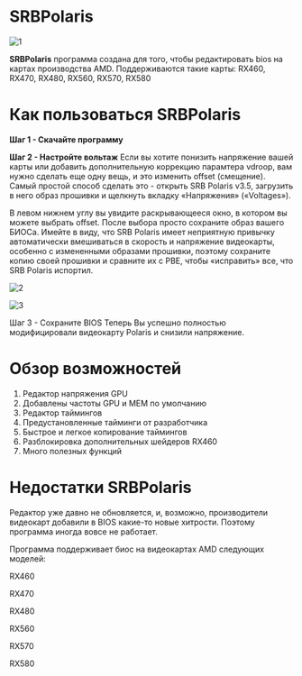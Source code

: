 # SRBPolaris

![1](https://user-images.githubusercontent.com/92092891/136375049-4f8122fb-66d5-42e7-a1e7-09e28dd1dd90.jpg)

**SRBPolaris** программа создана для того, чтобы редактировать bios на картах производства AMD. Поддерживаются такие карты: RX460, RX470, RX480, RX560, RX570, RX580

# Как пользоваться SRBPolaris

**Шаг 1 - Скачайте программу**

**Шаг 2 - Настройте вольтаж**
Если вы хотите понизить напряжение вашей карты или добавить дополнительную коррекцию парамтера vdroop, вам нужно сделать еще одну вещь, и это изменить offset (смещение). Самый простой способ сделать это - открыть SRB Polaris v3.5, загрузить в него образ прошивки и щелкнуть вкладку «Напряжения» («Voltages»).

В левом нижнем углу вы увидите раскрывающееся окно, в котором вы можете выбрать offset. После выбора просто сохраните образ вашего БИОСа. Имейте в виду, что SRB Polaris имеет неприятную привычку автоматически вмешиваться в скорость и напряжение видеокарты, особенно с измененными образами прошивки, поэтому сохраните копию своей прошивки и сравните их с PBE, чтобы «исправить» все, что SRB Polaris испортил.

![2](https://user-images.githubusercontent.com/92092891/136375522-01ccf672-c17e-416b-9d90-a96fc88cf207.png)

![3](https://user-images.githubusercontent.com/92092891/136375538-fde4f161-4ae8-460a-8143-731740d3ec4b.png)

Шаг 3 - Сохраните BIOS
Теперь Вы успешно полностью модифицировали видеокарту Polaris и снизили напряжение.

# Обзор возможностей

1. Редактор напряжения GPU
2. Добавлены частоты GPU и MEM по умолчанию
3. Редактор таймингов
4. Предустановленные тайминги от разработчика
5. Быстрое и легкое копирование таймингов
6. Разблокировка дополнительных шейдеров RX460
7. Много полезных функций

# Недостатки SRBPolaris

Редактор уже давно не обновляется, и, возможно, производители видеокарт добавили в BIOS какие-то новые хитрости. Поэтому программа иногда вовсе не работает.

Программа поддерживает биос на видеокартах AMD следующих моделей:

RX460

RX470

RX480

RX560

RX570

RX580


